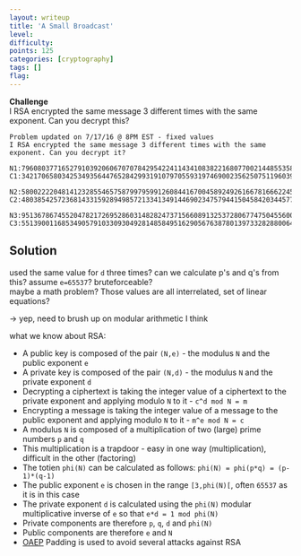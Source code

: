 ```yaml
---
layout: writeup
title: 'A Small Broadcast'
level:
difficulty:
points: 125
categories: [cryptography]
tags: []
flag:
---
```

**Challenge**   
I RSA encrypted the same message 3 different times with the same
exponent. Can you decrypt this?

    Problem updated on 7/17/16 @ 8PM EST - fixed values
    I RSA encrypted the same message 3 different times with the same exponent. Can you decrypt it?
    
    N1:79608037716527910392060670707842954224114341083822168077002144855358998405023007345791355970838437273653492726857398313047195654933011803740498167538754807659255275632647165202835846338059572102420992692073303341392512490988413552501419357400503232190597741120726276250753866130679586474440949586692852365179
    C1:34217065803425349356447652842993191079705593197469002356250751196039765990549766822180265723173964726087016890980051189787233837925650902081362222218365748633591895514369317316450142279676583079298758397507023942377316646300547978234729578678310028626408502085957725408232168284955403531891866121828640919987
    
    N2:58002222048141232855465758799795991260844167004589249261667816662245991955274977287082142794911572989261856156040536668553365838145271642812811609687362700843661481653274617983708937827484947856793885821586285570844274545385852401777678956217807768608457322329935290042362221502367207511491516411517438589637
    C2:48038542572368143315928949857213341349144690234757944150458420344577988496364306227393161112939226347074838727793761695978722074486902525121712796142366962172291716190060386128524977245133260307337691820789978610313893799675837391244062170879810270336080741790927340336486568319993335039457684586195656124176
    
    N3:95136786745520478217269528603148282473715660891325372806774750455600642337159386952455144391867750492077191823630711097423473530235172124790951314315271310542765846789908387211336846556241994561268538528319743374290789112373774893547676601690882211706889553455962720218486395519200617695951617114702861810811
    C3:55139001168534905791033093049281485849516290567638780139733282880064346293967470884523842813679361232423330290836063248352131025995684341143337417237119663347561882637003640064860966432102780676449991773140407055863369179692136108534952624411669691799286623699981636439331427079183234388844722074263884842748

## Solution

used the same value for `d` three times? can we calculate p's and q's
from this? assume `e=65537`? bruteforceable?  
maybe a math problem? Those values are all interrelated, set of linear
equations?

-> yep, need to brush up on modular arithmetic I think

what we know about RSA:

* A public key is composed of the pair `(N,e)` - the modulus `N` and the
  public exponent `e`
* A private key is composed of the pair `(N,d)` - the modulus `N` and
  the private exponent `d`
* Decrypting a ciphertext is taking the integer value of a ciphertext to
  the private exponent and applying modulo `N` to it - `c^d mod N = m`
* Encrypting a message is taking the integer value of a message to the
  public exponent and applying modulo `N` to it - `m^e mod N = c`
* A modulus `N` is composed of a multiplication of two (large) prime
  numbers `p` and `q`
* This multiplication is a trapdoor - easy in one way (multiplication),
  difficult in the other (factoring)
* The totien `phi(N)` can be calculated as follows: `phi(N) = phi(p*q) =
  (p-1)*(q-1)`
* The public exponent `e` is chosen in the range `[3,phi(N)[`, often
  `65537` as it is in this case
* The private exponent `d` is calculated using the `phi(N)` modular
  multiplicative inverse of `e` so that `e*d = 1 mod phi(N)`
* Private components are therefore `p`, `q`, `d` and `phi(N)`
* Public components are therefore `e` and `N`
* [OAEP][1] Padding is used to avoid several attacks against RSA



[1]: http://en.wikipedia.org/wiki/Optimal_asymmetric_encryption_padding
